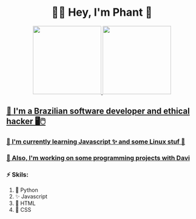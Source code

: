 <div align="center">
	<h1>👨‍💻 Hey, I'm Phant 👋</h1>
</div>

<div align="center">
  <a href="https://github.com/ImPhant">
  <img height="180em" src="https://github-readme-stats.vercel.app/api?username=ImPhant&show_icons=true&theme=dracula&include_all_commits=true&count_private=true"/>
  <img height="180em" src="https://github-readme-stats.vercel.app/api/top-langs/?username=ImPhant&layout=compact&langs_count=7&theme=dracula"/>
</div>

## 🎩 I'm a Brazilian software developer and ethical hacker 🖥️🖱️
### 🌱 I'm currently learning Javascript ✨ and some Linux stuf 🐧
### 🤝 Also, I'm working on some programming projects with [Davi](https://github.com/Davi-S)
### ⚡️ Skils:
   1. 🐍 Python
   2. ✨ Javascript
   3. 🔴 HTML
   4. 🔵 CSS
